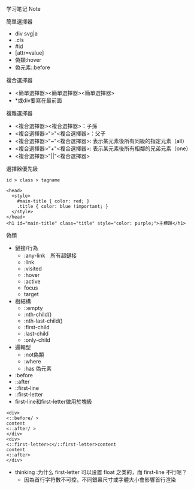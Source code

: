 学习笔记
Note


簡單選擇器

- div svg|a
- .cls
- #id
- [attr=value]
- 偽類:hover
- 偽元素::before

複合選擇器

- <簡單選擇器><簡單選擇器><簡單選擇器>
- *或div要寫在最前面

複雜選擇器

- <複合選擇器><複合選擇器>：子孫
- <複合選擇器>">"<複合選擇器>：父子
- <複合選擇器>"~"<複合選擇器>: 表示某元素後所有同級的指定元素（all）
- <複合選擇器>"+"<複合選擇器>: 表示某元素後所有相鄰的兄弟元素（one）
- <複合選擇器>"||"<複合選擇器>

選擇器優先級

	id > class > tagname
```
<head> 
  <style> 
    #main-title { color: red; } 
    .title { color: blue !important; } 
  </style> 
</head> 
<h1 id="main-title" class="title" style="color: purple;">主標題</h1>
```
	
	
偽類

- 鏈接/行為
	- :any-link　所有超鏈接
	- :link
	- :visited
	- :hover
	- :active
	- focus
	- target
- 樹結構
	- ::empty
	- :nth-child()
	- :nth-last-child()
	- :first-child
	- :last-child
	- :only-child
- 邏輯型
	- :not偽類
	- :where
	- :has
偽元素
- :before
- ::after
- ::first-line
- ::first-letter
- first-line和first-letter做用於塊級
```
<div> 
<::before/ > 
content 
<::after/ > 
</div> 
<div> 
<::first-letter>c</::first-letter>content 
content 
<::after> 
</div>
```

- thinking :为什么 first-letter 可以设置 float 之类的，而 first-line 不行呢？
	- 因為首行字符數不可控，不同銀幕尺寸或字體大小會影響首行渲染